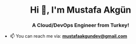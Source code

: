<h1 align="center">Hi 👋, I'm Mustafa Akgün</h1>
<h3 align="center">A Cloud/DevOps Engineer from Turkey!</h3>

- 📫 You can reach me via: **mustafaakgundev@gmail.com**


